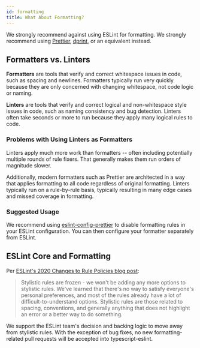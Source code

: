 ```yaml
---
id: formatting
title: What About Formatting?
---
```


We strongly recommend against using ESLint for formatting.
We strongly recommend using [Prettier](https://prettier.io), [dprint](https://dprint.dev), or an equivalent instead.

## Formatters vs. Linters

**Formatters** are tools that verify and correct whitespace issues in code, such as spacing and newlines.
Formatters typically run very quickly because they are only concerned with changing whitespace, not code logic or naming.

**Linters** are tools that verify and correct logical and non-whitespace style issues in code, such as naming consistency and bug detection.
Linters often take seconds or more to run because they apply many logical rules to code.

### Problems with Using Linters as Formatters

Linters apply much more work than formatters -- often including potentially multiple rounds of rule fixers.
That generally makes them run orders of magnitude slower.

Additionally, modern formatters such as Prettier are architected in a way that applies formatting to all code regardless of original formatting.
Linters typically run on a rule-by-rule basis, typically resulting in many edge cases and missed coverage in formatting.

### Suggested Usage

We recommend using [eslint-config-prettier](https://github.com/prettier/eslint-config-prettier) to disable formatting rules in your ESLint configuration.
You can then configure your formatter separately from ESLint.

## ESLint Core and Formatting

Per [ESLint's 2020 Changes to Rule Policies blog post](https://eslint.org/blog/2020/05/changes-to-rules-policies#what-are-the-changes):

> Stylistic rules are frozen - we won't be adding any more options to stylistic rules.
> We've learned that there's no way to satisfy everyone's personal preferences, and most of the rules already have a lot of difficult-to-understand options.
> Stylistic rules are those related to spacing, conventions, and generally anything that does not highlight an error or a better way to do something.

We support the ESLint team's decision and backing logic to move away from stylistic rules.
With the exception of bug fixes, no new formatting-related pull requests will be accepted into typescript-eslint.
